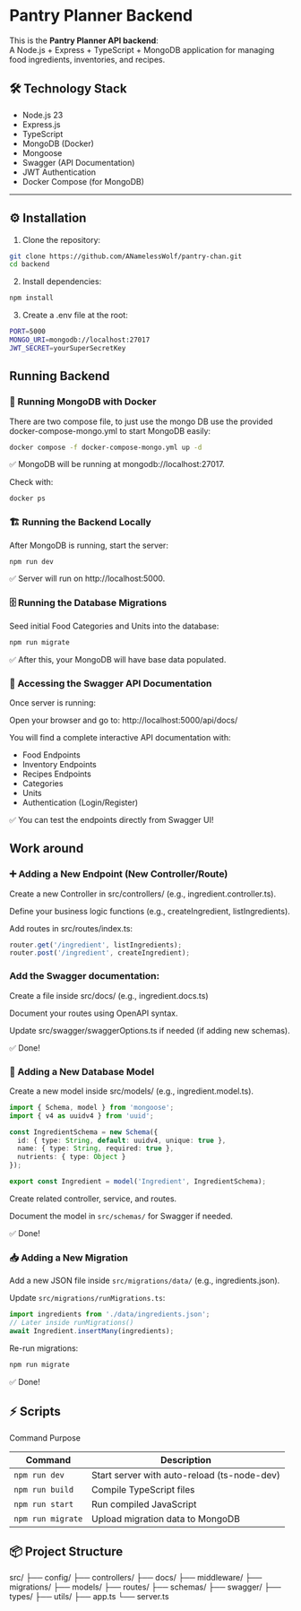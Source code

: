# Pantry Planner Backend

This is the **Pantry Planner API backend**:  
A Node.js + Express + TypeScript + MongoDB application for managing food ingredients, inventories, and recipes.

## 🛠 Technology Stack
- Node.js 23
- Express.js
- TypeScript
- MongoDB (Docker)
- Mongoose
- Swagger (API Documentation)
- JWT Authentication
- Docker Compose (for MongoDB)

---

## ⚙️ Installation

1. Clone the repository:

```bash
git clone https://github.com/ANamelessWolf/pantry-chan.git
cd backend
```

2. Install dependencies:

```bash
npm install
```

3. Create a .env file at the root:

```bash
PORT=5000
MONGO_URI=mongodb://localhost:27017
JWT_SECRET=yourSuperSecretKey
```
## Running Backend

### 🐳 Running MongoDB with Docker

There are two compose file, to just use the mongo DB use the provided docker-compose-mongo.yml to start MongoDB easily:

```bash
docker compose -f docker-compose-mongo.yml up -d
```

✅ MongoDB will be running at mongodb://localhost:27017.

Check with:

```bash
docker ps
```

### 🏗 Running the Backend Locally

After MongoDB is running, start the server:

```bash
npm run dev
```

✅ Server will run on http://localhost:5000.

### 🗄 Running the Database Migrations

Seed initial Food Categories and Units into the database:

```bash
npm run migrate
```

✅ After this, your MongoDB will have base data populated.

### 📑 Accessing the Swagger API Documentation

Once server is running:

Open your browser and go to:
http://localhost:5000/api/docs/

You will find a complete interactive API documentation with:

- Food Endpoints
- Inventory Endpoints
- Recipes Endpoints
- Categories
- Units
- Authentication (Login/Register)

✅ You can test the endpoints directly from Swagger UI!

## Work around

### ➕ Adding a New Endpoint (New Controller/Route)

Create a new Controller in src/controllers/ (e.g., ingredient.controller.ts).

Define your business logic functions (e.g., createIngredient, listIngredients).

Add routes in src/routes/index.ts:

```ts
router.get('/ingredient', listIngredients);
router.post('/ingredient', createIngredient);
```

### Add the Swagger documentation:

Create a file inside src/docs/ (e.g., ingredient.docs.ts)

Document your routes using OpenAPI syntax.

Update src/swagger/swaggerOptions.ts if needed (if adding new schemas).

✅ Done!

### 🧩 Adding a New Database Model

Create a new model inside src/models/ (e.g., ingredient.model.ts).

```ts
import { Schema, model } from 'mongoose';
import { v4 as uuidv4 } from 'uuid';

const IngredientSchema = new Schema({
  id: { type: String, default: uuidv4, unique: true },
  name: { type: String, required: true },
  nutrients: { type: Object }
});

export const Ingredient = model('Ingredient', IngredientSchema);
```

Create related controller, service, and routes.

Document the model in `src/schemas/` for Swagger if needed.

✅ Done!

### 📥 Adding a New Migration

Add a new JSON file inside `src/migrations/data/` (e.g., ingredients.json).

Update `src/migrations/runMigrations.ts`:

```ts
import ingredients from './data/ingredients.json';
// Later inside runMigrations()
await Ingredient.insertMany(ingredients);
```

Re-run migrations:

```bash
npm run migrate
```

✅ Done!

## ⚡ Scripts

Command	Purpose

|Command|Description|
|--|--|
|`npm run dev`|Start server with auto-reload (ts-node-dev)|
|`npm run build`|Compile TypeScript files|
|`npm run start`|Run compiled JavaScript|
|`npm run migrate`|Upload migration data to MongoDB|

## 📦 Project Structure

src/
 ├── config/
 ├── controllers/
 ├── docs/
 ├── middleware/
 ├── migrations/
 ├── models/
 ├── routes/
 ├── schemas/
 ├── swagger/
 ├── types/
 ├── utils/
 ├── app.ts
 └── server.ts
